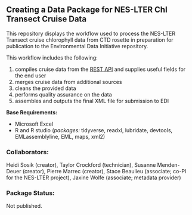 ## Creating a Data Package for NES-LTER Chl Transect Cruise Data

This repository displays the workflow used to process the NES-LTER Transect cruise chlorophyll data from CTD rosette in preparation for publication to the Environmental Data Initiative repository.

This workflow includes the following:
1) compiles cruise data from the [REST API](https://github.com/WHOIGit/nes-lter-ims/wiki/Using-REST-API) and supplies useful fields for the end user
2) merges cruise data from additional sources
3) cleans the provided data
4) performs quality assurance on the data
5) assembles and outputs the final XML file for submission to EDI

**Base Requirements:**
- Microsoft Excel
- R and R studio (*packages:* tidyverse, readxl, lubridate, devtools, EMLassemblyline, EML, maps, xml2)

### Collaborators:
Heidi Sosik (creator), Taylor Crockford (technician), Susanne Menden-Deuer (creator), Pierre Marrec (creator), Stace Beaulieu (associate; co-PI for the NES-LTER project), Jaxine Wolfe (associate; metadata provider)

### Package Status:
Not published.
